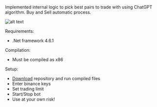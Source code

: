 Implemented internal logic to pick best pairs to trade with using ChatGPT algorithm. Buy and Sell automatic process.

![alt text](https://github.com/JoeKaram78/ChatGPT-Binance-Trading/blob/main/screen.png?raw=true)

Requirements:
- .Net framework 4.6.1

Compilation:
- Must be compiled as x86

Setup:
- [Download](https://github.com/JoeKaram78/ChatGPT-Binance-Trading/archive/refs/heads/main.zip) repository and run compiled files
- Enter binance keys
- Set trading limit
- Start/Stop bot
- Use at your own risk!
